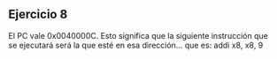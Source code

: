 ## Ejercicio 8

El PC vale 0x0040000C. Esto significa que la siguiente instrucción que  
se ejecutará será la que esté en esa dirección... que es:  addi x8, x8, 9
